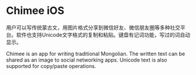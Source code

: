 # Chimee iOS

用户可以写传统蒙古文，用图片格式分享到微信好友、微信朋友圈等多种社交平台。软件也支持Unicode文字格式的复制和粘贴。键盘有记词功能，写过的词自动显示。

Chimee is an app for writing traditional Mongolian. The written text can be shared as an image to social networking apps. Unicode text is also supported for copy/paste operations.
